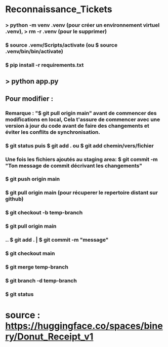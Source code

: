 # Reconnaissance_Tickets
### > python -m venv .venv (pour créer un environnement virtuel .venv), > rm -r .venv (pour le supprimer)
### $ source .venv/Scripts/activate (ou $ source .venv/bin/bin/activate)
### $ pip install -r requirements.txt

## > python app.py

## Pour modifier :

### Remarque : "$ git pull origin main" avant de commencer des modifications en local, Cela t'assure de commencer avec une version à jour du code avant de faire des changements et éviter les conflits de synchronisation.

### $ git status puis $ git add . ou $ git add chemin/vers/fichier
### Une fois les fichiers ajoutés au staging area: $ git commit -m "Ton message de commit décrivant les changements"
### $ git push origin main
### $ git pull origin main (pour récuperer le repertoire distant sur github)

### $ git checkout -b temp-branch
### $ git pull origin main 
### .. $ git add . | $ git commit -m "message"
### $ git checkout main
### $ git merge temp-branch
### $ git branch -d temp-branch
### $ git status
# source : https://huggingface.co/spaces/binery/Donut_Receipt_v1
